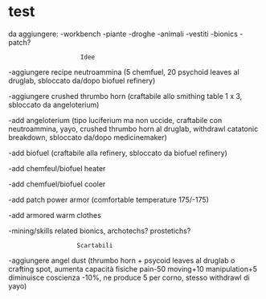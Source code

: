 # test
da aggiungere:
-workbench
-piante
-droghe
-animali
-vestiti
-bionics
-patch?

                        Idee
                        
-aggiungere recipe neutroammina (5 chemfuel, 20 psychoid leaves al druglab, sbloccato da/dopo biofuel refinery)

-aggiungere crushed thrumbo horn (craftabile allo smithing table 1 x 3, sbloccato da angeloterium)

-add angeloterium (tipo luciferium ma non uccide, craftabile con neutroammina, yayo, crushed thrumbo horn al druglab, withdrawl catatonic breakdown, sbloccato da/dopo medicinemaker)

-add biofuel (craftabile alla refinery, sbloccato da biofuel refinery)

-add chemfeul/biofuel heater

-add chemfuel/biofuel cooler

-add patch power armor (comfortable temperature 175/-175)

-add armored warm clothes

-mining/skills related bionics, archotechs? prostetichs?

                       Scartabili
-aggiungere angel dust (thrumbo horn + psycoid leaves al druglab o crafting spot, aumenta capacità fisiche pain-50 moving+10 manipulation+5 diminuisce coscienza -10%, ne produce 5 per corno, stesso withdrawl di yayo)
